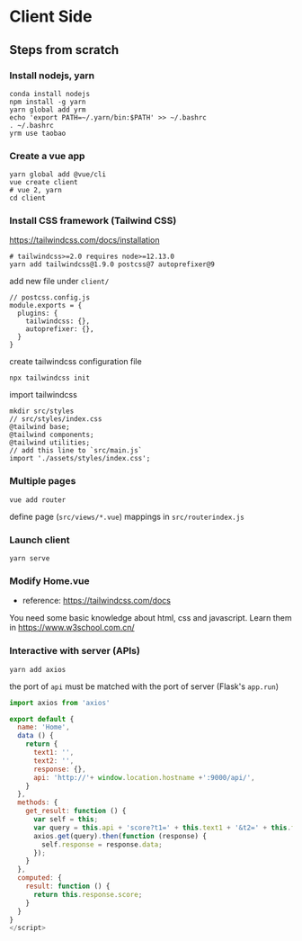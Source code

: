 # Client Side

## Steps from scratch

### Install nodejs, yarn

```
conda install nodejs
npm install -g yarn
yarn global add yrm
echo 'export PATH=~/.yarn/bin:$PATH' >> ~/.bashrc
. ~/.bashrc
yrm use taobao
```


### Create a vue app

```
yarn global add @vue/cli
vue create client
# vue 2, yarn
cd client
```

### Install CSS framework (Tailwind CSS)

https://tailwindcss.com/docs/installation

```
# tailwindcss>=2.0 requires node>=12.13.0
yarn add tailwindcss@1.9.0 postcss@7 autoprefixer@9
```

add new file under `client/`
```
// postcss.config.js
module.exports = {
  plugins: {
    tailwindcss: {},
    autoprefixer: {},
  }
}
```

create tailwindcss configuration file

```
npx tailwindcss init
```

import tailwindcss

```
mkdir src/styles
// src/styles/index.css
@tailwind base;
@tailwind components;
@tailwind utilities;
// add this line to `src/main.js`
import './assets/styles/index.css';
```

### Multiple pages

```
vue add router
```

define page (`src/views/*.vue`) mappings in `src/routerindex.js`


### Launch client

```
yarn serve
```

### Modify Home.vue

- reference: https://tailwindcss.com/docs

You need some basic knowledge about html, css and javascript. Learn them in https://www.w3school.com.cn/

### Interactive with server (APIs)

```
yarn add axios
```

the port of `api` must be matched with the port of server (Flask's `app.run`)

```js
import axios from 'axios'

export default {
  name: 'Home',
  data () {
    return {
      text1: '',
      text2: '',
      response: {},
      api: 'http://'+ window.location.hostname +':9000/api/',
    }
  },
  methods: {
    get_result: function () {
      var self = this;
      var query = this.api + 'score?t1=' + this.text1 + '&t2=' + this.text2;
      axios.get(query).then(function (response) {
        self.response = response.data;
      });
    }
  },
  computed: {
    result: function () {
      return this.response.score;
    }
  }
}
</script>
```
